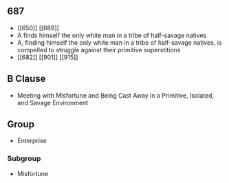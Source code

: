 ## 687
- [[650]] [[689]] 
- A finds himself the only white man in a tribe of half-savage natives
- A, finding himself the only white man in a tribe of half-savage natives, is compelled to struggle against their primitive superstitions
- [[682]] [[901]] [[915]] 

## B Clause
- Meeting with Misfortune and Being Cast Away in a Primitive, Isolated, and Savage Environment

## Group
- Enterprise

### Subgroup
- Misfortune

